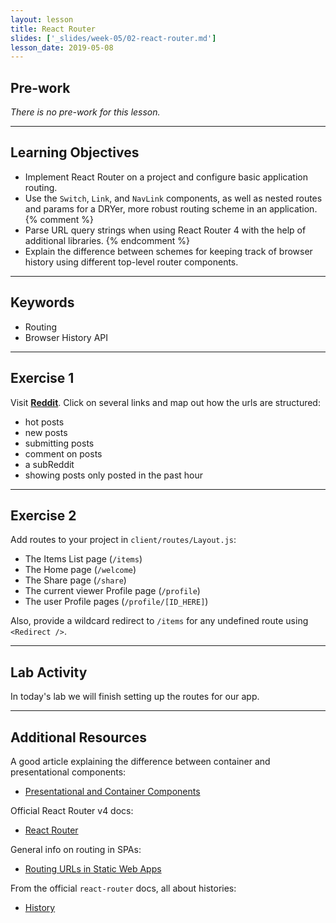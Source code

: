 ```yaml
---
layout: lesson
title: React Router
slides: ['_slides/week-05/02-react-router.md']
lesson_date: 2019-05-08
---
```


## Pre-work

_There is no pre-work for this lesson._

---

## Learning Objectives

- Implement React Router on a project and configure basic application routing.
- Use the `Switch`, `Link`, and `NavLink` components, as well as nested routes and params for a DRYer, more robust routing scheme in an application.{% comment %}
- Parse URL query strings when using React Router 4 with the help of additional libraries.
  {% endcomment %}
- Explain the difference between schemes for keeping track of browser history using different top-level router components.

---

## Keywords

- Routing
- Browser History API

---

## Exercise 1

Visit **[Reddit](http://reddit.com)**. Click on several links and map out how the urls are structured:

- hot posts
- new posts
- submitting posts
- comment on posts
- a subReddit
- showing posts only posted in the past hour

---

## Exercise 2

Add routes to your project in `client/routes/Layout.js`:

- The Items List page (`/items`)
- The Home page (`/welcome`)
- The Share page (`/share`)
- The current viewer Profile page (`/profile`)
- The user Profile pages (`/profile/[ID_HERE]`)

Also, provide a wildcard redirect to `/items` for any undefined route using `<Redirect />`.

---

## Lab Activity

In today's lab we will finish setting up the routes for our app.

---

## Additional Resources

A good article explaining the difference between container and presentational components:

- [Presentational and Container Components](https://medium.com/@dan_abramov/smart-and-dumb-components-7ca2f9a7c7d0#.alfgvuedk)

Official React Router v4 docs:

- [React Router](https://reacttraining.com/react-router/)

General info on routing in SPAs:

- [Routing URLs in Static Web Apps](https://staticapps.org/articles/routing-urls-in-static-apps/)

From the official `react-router` docs, all about histories:

- [History](https://reacttraining.com/react-router/web/api/history)
